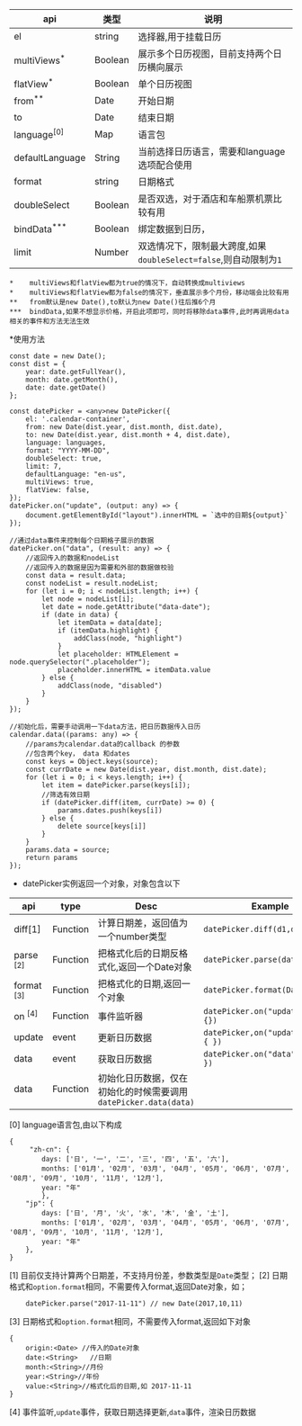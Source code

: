 
| api|    类型| 说明|
|----|----    |----|
|el|string|选择器,用于挂载日历|
|multiViews<sup>*</sup>              |Boolean          |展示多个日历视图，目前支持两个日历横向展示|
|flatView<sup>*</sup>              |Boolean          |单个日历视图|
|from<sup>**<sup> 	|Date|                             开始日期|
|to    |Date|                            结束日期|
|language<sup>[0]</sup>|Map                         | 语言包|
|defaultLanguage |String                |  当前选择日历语言，需要和language选项配合使用|
|format |string|                           日期格式|
|doubleSelect|Boolean|                      是否双选，对于酒店和车船票机票比较有用|
|bindData<sup>***</sup>   |Boolean|                      绑定数据到日历，|
|limit   |Number|                          双选情况下，限制最大跨度,如果`doubleSelect=false`,则自动限制为`1`|


    *    multiViews和flatView都为true的情况下，自动转换成multiviews
    *    multiViews和flatView都为false的情况下，垂直展示多个月份，移动端会比较有用
    **   from默认是new Date(),to默认为new Date()往后推6个月
    ***  bindData,如果不想显示价格，开启此项即可，同时将移除data事件,此时再调用data相关的事件和方法无法生效
                
*使用方法

        
    const date = new Date();
    const dist = {
        year: date.getFullYear(),
        month: date.getMonth(),
        date: date.getDate()
    };
    
    const datePicker = <any>new DatePicker({
        el: '.calendar-container',
        from: new Date(dist.year, dist.month, dist.date),
        to: new Date(dist.year, dist.month + 4, dist.date),
        language: languages,
        format: "YYYY-MM-DD",
        doubleSelect: true,
        limit: 7,
        defaultLanguage: "en-us",
        multiViews: true,
        flatView: false,
    });
    datePicker.on("update", (output: any) => {
        document.getElementById("layout").innerHTML = `选中的日期${output}`
    });
    
    //通过data事件来控制每个日期格子展示的数据
    datePicker.on("data", (result: any) => {
        //返回传入的数据和nodeList
        //返回传入的数据是因为需要和外部的数据做校验
        const data = result.data;
        const nodeList = result.nodeList;
        for (let i = 0; i < nodeList.length; i++) {
            let node = nodeList[i];
            let date = node.getAttribute("data-date");
            if (date in data) {
                let itemData = data[date];
                if (itemData.highlight) {
                    addClass(node, "highlight")
                }
                let placeholder: HTMLElement = node.querySelector(".placeholder");
                placeholder.innerHTML = itemData.value
            } else {
                addClass(node, "disabled")
            }
        }
    });
    
    //初始化后，需要手动调用一下data方法，把日历数据传入日历
    calendar.data((params: any) => {
        //params为calendar.data的callback 的参数
        //包含两个key， data 和dates
        const keys = Object.keys(source);
        const currDate = new Date(dist.year, dist.month, dist.date);
        for (let i = 0; i < keys.length; i++) {
            let item = datePicker.parse(keys[i]);
            //筛选有效日期
            if (datePicker.diff(item, currDate) >= 0) {
                params.dates.push(keys[i])
            } else {
                delete source[keys[i]]
            }
        }
        params.data = source;
        return params
    });
        
        

	
* datePicker实例返回一个对象，对象包含以下

|api|type |Desc|Example|
|---|---|---|---|
|diff[1]|Function|计算日期差，返回值为一个number类型|`datePicker.diff(d1,d2)` |
|parse <sup>[2]</sup>|Function|把格式化后的日期反格式化,返回一个Date对象| `datePicker.parse(dateString)`  |
|format <sup>[3]</sup>|Function| 把格式化的日期,返回一个对象| `datePicker.format(DateObject)`  |
|on <sup>[4]</sup>|Function|事件监听器|  `datePicker.on("update",data=>{})`  |
|update   |event| 更新日历数据|`datePicker,on("update",data=>{ })`|
|data   |event|  获取日历数据 | `datePicker.on("data",data=>{ })`|
|data|Function|初始化日历数据，仅在初始化的时候需要调用 `datePicker.data(data)`  |


[0] language语言包,由以下构成
	
	{
         "zh-cn": {
            days: ['日', '一', '二', '三', '四', '五', '六'],
            months: ['01月', '02月', '03月', '04月', '05月', '06月', '07月', '08月', '09月', '10月', '11月', '12月'],
            year: "年"
            },
        "jp": {
            days: ['日', '月', '火', '水', '木', '金', '土'],
            months: ['01月', '02月', '03月', '04月', '05月', '06月', '07月', '08月', '09月', '10月', '11月', '12月'],
            year: "年"
        },
    }
		

[1] 目前仅支持计算两个日期差，不支持月份差，参数类型是`Date`类型；
[2] 日期格式和`option.format`相同，不需要传入format,返回Date对象，如；

		datePicker.parse("2017-11-11") // new Date(2017,10,11)
[3] 日期格式和`option.format`相同，不需要传入format,返回如下对象

	{
		origin:<Date> //传入的Date对象
		date:<String>	//日期
		month:<String>//月份
		year:<String>//年份
		value:<String>//格式化后的日期,如 2017-11-11
	}	
[4] 事件监听,`update`事件，获取日期选择更新,`data`事件，渲染日历数据
	
	
	
	
	
	
	



